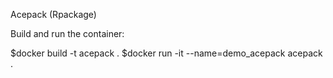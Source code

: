Acepack (Rpackage)

Build and run the container:

$docker build -t acepack .
$docker run -it --name=demo_acepack acepack .
